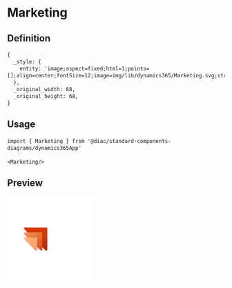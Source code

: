# Marketing

## Definition

```
{
  _style: { 
    entity: 'image;aspect=fixed;html=1;points=[];align=center;fontSize=12;image=img/lib/dynamics365/Marketing.svg;strokeColor=none;',
  },
  _original_width: 68,
  _original_height: 68,
}
```

## Usage

```
import { Marketing } from '@diac/standard-components-diagrams/dynamics365App'

<Marketing/>
```

## Preview

<img src="./marketing.png" width="200"/>
